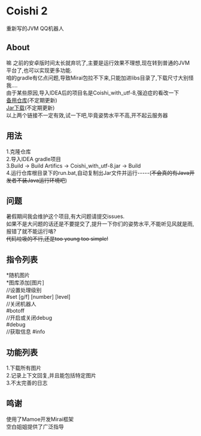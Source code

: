 # Coishi 2
重新写的JVM QQ机器人  
## About
嘛 之前的安卓版时间太长就弃坑了,主要是运行效果不理想,现在转到普通的JVM平台了,也可以实现更多功能.  
咱的gradle有亿点问题,导致Mirai包拉不下来,只能加进libs目录了,下载尺寸大别怪我....  
由于某些原因,导入IDEA后的项目名是Coishi_with_utf-8,强迫症的看改一下  
 [备用仓库](http://www.tonyn.cn:10000/git/Coishi-2)(不定期更新)  
 [Jar下载](http://www.tonyn.cn:10000/download/Coishi_with_utf-8.jar)(不定期更新)  
以上两个链接不一定有效,试一下吧,毕竟姿势水平不高,开不起云服务器  
## 用法
1.克隆仓库  
2.导入IDEA gradle项目  
3.Build -> Build Artifics -> Coishi_with_utf-8.jar -> Build  
4.运行仓库根目录下的run.bat,自动复制出Jar文件并运行-----(~~不会真的有Java开发者不装Java运行环境吧~~)  
## 问题
暑假期间我会维护这个项目,有大问题请提交issues.  
如果不是大问题的话还是不要提交了,提升一下你们的姿势水平,不能听见风就是雨,报错了就不能运行咯?  
~~代码垃圾的不行,还是too young too simple!~~  
## 指令列表
\*随机图片  
\*图库添加\[图片]  
//设置处理级别  
\#set \[g/f] \[number] \[level]  
//关闭机器人  
\#botoff  
//开启或关闭debug  
\#debug  
//获取信息
\#info  
## 功能列表
1.下载所有图片  
2.记录上下文回复,并且能包括特定图片  
3.不太完善的日志  
## 鸣谢
使用了Mamoe开发Mirai框架  
空白姐姐提供了广泛指导  
